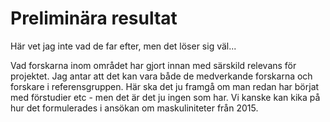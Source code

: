 # Preliminära resultat

Här vet jag inte vad de far efter, men det löser sig väl...

Vad forskarna inom området har gjort innan med särskild relevans för projektet. Jag antar att det kan vara både de medverkande forskarna och forskare i referensgruppen. Här ska det ju framgå om man redan har börjat med förstudier etc - men det är det ju ingen som har. Vi kanske kan kika på hur det formulerades i ansökan om maskuliniteter från 2015. 
